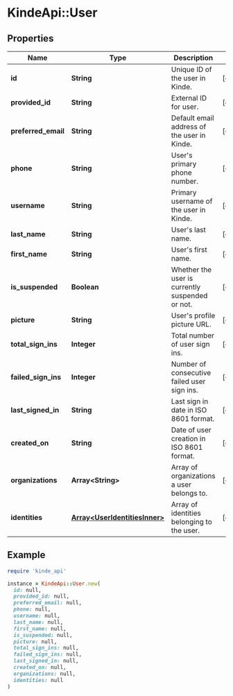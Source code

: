 # KindeApi::User

## Properties

| Name | Type | Description | Notes |
| ---- | ---- | ----------- | ----- |
| **id** | **String** | Unique ID of the user in Kinde. | [optional] |
| **provided_id** | **String** | External ID for user. | [optional] |
| **preferred_email** | **String** | Default email address of the user in Kinde. | [optional] |
| **phone** | **String** | User&#39;s primary phone number. | [optional] |
| **username** | **String** | Primary username of the user in Kinde. | [optional] |
| **last_name** | **String** | User&#39;s last name. | [optional] |
| **first_name** | **String** | User&#39;s first name. | [optional] |
| **is_suspended** | **Boolean** | Whether the user is currently suspended or not. | [optional] |
| **picture** | **String** | User&#39;s profile picture URL. | [optional] |
| **total_sign_ins** | **Integer** | Total number of user sign ins. | [optional] |
| **failed_sign_ins** | **Integer** | Number of consecutive failed user sign ins. | [optional] |
| **last_signed_in** | **String** | Last sign in date in ISO 8601 format. | [optional] |
| **created_on** | **String** | Date of user creation in ISO 8601 format. | [optional] |
| **organizations** | **Array&lt;String&gt;** | Array of organizations a user belongs to. | [optional] |
| **identities** | [**Array&lt;UserIdentitiesInner&gt;**](UserIdentitiesInner.md) | Array of identities belonging to the user. | [optional] |

## Example

```ruby
require 'kinde_api'

instance = KindeApi::User.new(
  id: null,
  provided_id: null,
  preferred_email: null,
  phone: null,
  username: null,
  last_name: null,
  first_name: null,
  is_suspended: null,
  picture: null,
  total_sign_ins: null,
  failed_sign_ins: null,
  last_signed_in: null,
  created_on: null,
  organizations: null,
  identities: null
)
```


